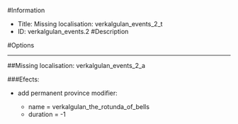 #Information
 - Title: Missing localisation: verkalgulan_events_2_t
 - ID: verkalgulan_events.2
#Description

#Options

___
##Missing localisation: verkalgulan_events_2_a

###Efects:<ul><li>add permanent province modifier:</li><ul><li>name = verkalgulan_the_rotunda_of_bells</li><li>duration = -1</li></ul></ul>
